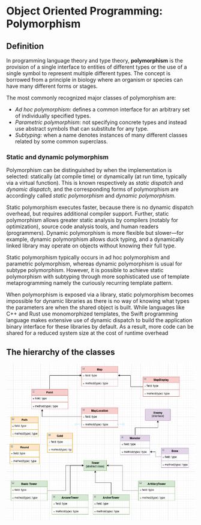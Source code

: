 
 # Object Oriented Programming: Polymorphism


## Definition
In programming language theory and type theory, **polymorphism** is the provision of a single interface to entities of different types or the use of a single symbol to represent multiple different types. The concept is borrowed from a principle in biology where an organism or species can have many different forms or stages.

The most commonly recognized major classes of polymorphism are:

-   _Ad hoc polymorphism:_ defines a common interface for an arbitrary set of individually specified types.
-   _Parametric polymorphism_: not specifying concrete types and instead use abstract symbols that can substitute for any type.
-   _Subtyping:_ when a name denotes instances of many different classes related by some common superclass.

### Static and dynamic polymorphism

Polymorphism can be distinguished by when the implementation is selected: statically (at compile time) or dynamically (at run time, typically via a virtual function). This is known respectively as _static dispatch_ and _dynamic dispatch,_ and the corresponding forms of polymorphism are accordingly called _static polymorphism_ and _dynamic polymorphism_.

Static polymorphism executes faster, because there is no dynamic dispatch overhead, but requires additional compiler support. Further, static polymorphism allows greater static analysis by compilers (notably for optimization), source code analysis tools, and human readers (programmers). Dynamic polymorphism is more flexible but slower—for example, dynamic polymorphism allows duck typing, and a dynamically linked library may operate on objects without knowing their full type.

Static polymorphism typically occurs in ad hoc polymorphism and parametric polymorphism, whereas dynamic polymorphism is usual for subtype polymorphism. However, it is possible to achieve static polymorphism with subtyping through more sophisticated use of template metaprogramming namely the curiously recurring template pattern.

When polymorphism is exposed via a library, static polymorphism becomes impossible for dynamic libraries as there is no way of knowing what types the parameters are when the shared object is built. While languages like C++ and Rust use monomorphized templates, the Swift programming language makes extensive use of dynamic dispatch to build the application binary interface for these libraries by default. As a result, more code can be shared for a reduced system size at the cost of runtime overhead


## The hierarchy of the classes

![diagram](./screenshots/diagram2.png)